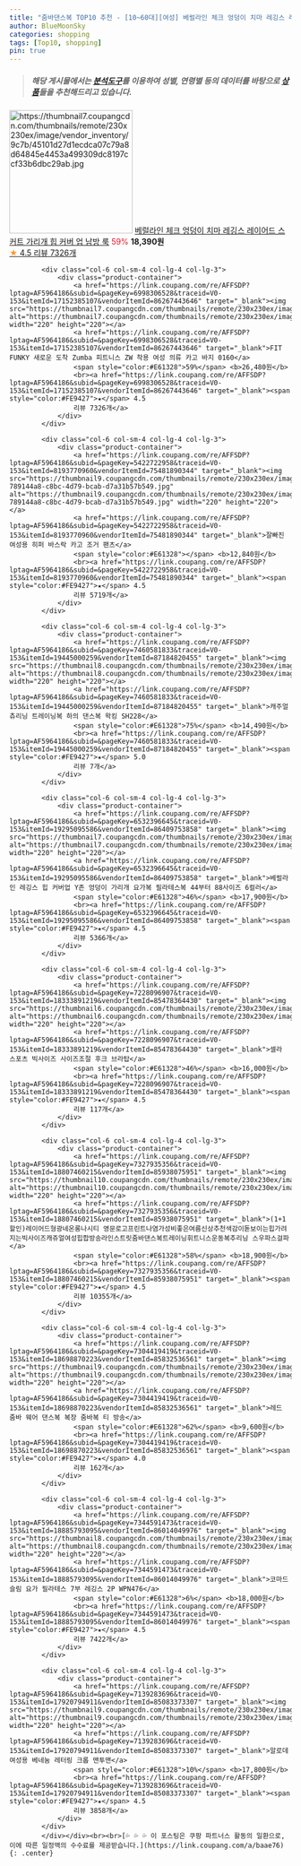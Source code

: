```yaml
---
title: "줌바댄스복 TOP10 추천 - [10~60대][여성] 베럴라인 체크 엉덩이 치마 레깅스 레이어드 스커트 가리개 힙 커버 업 남방 룩"
author: BlueMoonSky
categories: shopping
tags: [Top10, shopping]
pin: true
---
```


> ##### 해당 게시물에서는 [**분석도구**](https://itemscout.io/)를 이용하여 **성별**, **연령별** 등의 데이터를 바탕으로 [**상품**](https://link.coupang.com/a/baae76)들을 추천해드리고 있습니다.
<div class="container"><div class="row">
            <div class="col-6 col-sm-4 col-lg-4 col-lg-3">
                <div class="product-container">
                    <a href="https://link.coupang.com/re/AFFSDP?lptag=AF5964186&subid=&pageKey=1848698046&traceid=V0-153&itemId=15325009172&vendorItemId=82545327512" target="_blank"><img src="https://thumbnail7.coupangcdn.com/thumbnails/remote/230x230ex/image/vendor_inventory/9c7b/45101d27d1ecdca07c79a8d64845e4453a499309dc8197ccf33b6dbc29ab.jpg" alt="https://thumbnail7.coupangcdn.com/thumbnails/remote/230x230ex/image/vendor_inventory/9c7b/45101d27d1ecdca07c79a8d64845e4453a499309dc8197ccf33b6dbc29ab.jpg" width="220" height="220"></a>
                    <a href="https://link.coupang.com/re/AFFSDP?lptag=AF5964186&subid=&pageKey=1848698046&traceid=V0-153&itemId=15325009172&vendorItemId=82545327512" target="_blank">베럴라인 체크 엉덩이 치마 레깅스 레이어드 스커트 가리개 힙 커버 업 남방 룩</a>
                    <span style="color:#E61328">59%</span> <b>18,390원</b>
                    <br><a href="https://link.coupang.com/re/AFFSDP?lptag=AF5964186&subid=&pageKey=1848698046&traceid=V0-153&itemId=15325009172&vendorItemId=82545327512" target="_blank"><span style="color:#FE9427">★</span> 4.5
                    리뷰 7326개</a>
                </div>
            </div>
            
            <div class="col-6 col-sm-4 col-lg-4 col-lg-3">
                <div class="product-container">
                    <a href="https://link.coupang.com/re/AFFSDP?lptag=AF5964186&subid=&pageKey=6998306528&traceid=V0-153&itemId=17152385107&vendorItemId=86267443646" target="_blank"><img src="https://thumbnail7.coupangcdn.com/thumbnails/remote/230x230ex/image/vendor_inventory/bbf4/edf1fc99307ed3e43ef1f4e7ac8b625dd13f117faf61a7f0c993d0b97936.jpg" alt="https://thumbnail7.coupangcdn.com/thumbnails/remote/230x230ex/image/vendor_inventory/bbf4/edf1fc99307ed3e43ef1f4e7ac8b625dd13f117faf61a7f0c993d0b97936.jpg" width="220" height="220"></a>
                    <a href="https://link.coupang.com/re/AFFSDP?lptag=AF5964186&subid=&pageKey=6998306528&traceid=V0-153&itemId=17152385107&vendorItemId=86267443646" target="_blank">FIT FUNKY 새로운 도착 Zumba 피트니스 ZW 착용 여성 의류 카고 바지 0160</a>
                    <span style="color:#E61328">59%</span> <b>26,480원</b>
                    <br><a href="https://link.coupang.com/re/AFFSDP?lptag=AF5964186&subid=&pageKey=6998306528&traceid=V0-153&itemId=17152385107&vendorItemId=86267443646" target="_blank"><span style="color:#FE9427">★</span> 4.5
                    리뷰 7326개</a>
                </div>
            </div>
            
            <div class="col-6 col-sm-4 col-lg-4 col-lg-3">
                <div class="product-container">
                    <a href="https://link.coupang.com/re/AFFSDP?lptag=AF5964186&subid=&pageKey=5422722958&traceid=V0-153&itemId=8193770960&vendorItemId=75481890344" target="_blank"><img src="https://thumbnail9.coupangcdn.com/thumbnails/remote/230x230ex/image/retail/images/1910368927206335-789144a8-c8bc-4d79-bcab-d7a31b57b549.jpg" alt="https://thumbnail9.coupangcdn.com/thumbnails/remote/230x230ex/image/retail/images/1910368927206335-789144a8-c8bc-4d79-bcab-d7a31b57b549.jpg" width="220" height="220"></a>
                    <a href="https://link.coupang.com/re/AFFSDP?lptag=AF5964186&subid=&pageKey=5422722958&traceid=V0-153&itemId=8193770960&vendorItemId=75481890344" target="_blank">잘빠진 여성용 히퍼 바스락 카고 조거 팬츠</a>
                    <span style="color:#E61328"></span> <b>12,840원</b>
                    <br><a href="https://link.coupang.com/re/AFFSDP?lptag=AF5964186&subid=&pageKey=5422722958&traceid=V0-153&itemId=8193770960&vendorItemId=75481890344" target="_blank"><span style="color:#FE9427">★</span> 4.5
                    리뷰 5719개</a>
                </div>
            </div>
            
            <div class="col-6 col-sm-4 col-lg-4 col-lg-3">
                <div class="product-container">
                    <a href="https://link.coupang.com/re/AFFSDP?lptag=AF5964186&subid=&pageKey=7460581833&traceid=V0-153&itemId=19445000259&vendorItemId=87184820455" target="_blank"><img src="https://thumbnail8.coupangcdn.com/thumbnails/remote/230x230ex/image/vendor_inventory/384e/bd080258858866e4495e06a61f81ec5bd8a1fdb9ac87cea5cbe84f425ff4.jpg" alt="https://thumbnail8.coupangcdn.com/thumbnails/remote/230x230ex/image/vendor_inventory/384e/bd080258858866e4495e06a61f81ec5bd8a1fdb9ac87cea5cbe84f425ff4.jpg" width="220" height="220"></a>
                    <a href="https://link.coupang.com/re/AFFSDP?lptag=AF5964186&subid=&pageKey=7460581833&traceid=V0-153&itemId=19445000259&vendorItemId=87184820455" target="_blank">캐주얼 츄리닝 트레이닝복 하의 댄스복 왁킹 SH228</a>
                    <span style="color:#E61328">75%</span> <b>14,490원</b>
                    <br><a href="https://link.coupang.com/re/AFFSDP?lptag=AF5964186&subid=&pageKey=7460581833&traceid=V0-153&itemId=19445000259&vendorItemId=87184820455" target="_blank"><span style="color:#FE9427">★</span> 5.0
                    리뷰 7개</a>
                </div>
            </div>
            
            <div class="col-6 col-sm-4 col-lg-4 col-lg-3">
                <div class="product-container">
                    <a href="https://link.coupang.com/re/AFFSDP?lptag=AF5964186&subid=&pageKey=6532396645&traceid=V0-153&itemId=19295095586&vendorItemId=86409753858" target="_blank"><img src="https://thumbnail7.coupangcdn.com/thumbnails/remote/230x230ex/image/vendor_inventory/9641/4d897aefa9127e1f1bb91dfcf67d0d13fd15205e9115cbb9edf6c26cf6d0.jpg" alt="https://thumbnail7.coupangcdn.com/thumbnails/remote/230x230ex/image/vendor_inventory/9641/4d897aefa9127e1f1bb91dfcf67d0d13fd15205e9115cbb9edf6c26cf6d0.jpg" width="220" height="220"></a>
                    <a href="https://link.coupang.com/re/AFFSDP?lptag=AF5964186&subid=&pageKey=6532396645&traceid=V0-153&itemId=19295095586&vendorItemId=86409753858" target="_blank">베럴라인 레깅스 힙 커버업 Y존 엉덩이 가리개 요가복 필라테스복 44부터 88사이즈 6컬러</a>
                    <span style="color:#E61328">46%</span> <b>17,900원</b>
                    <br><a href="https://link.coupang.com/re/AFFSDP?lptag=AF5964186&subid=&pageKey=6532396645&traceid=V0-153&itemId=19295095586&vendorItemId=86409753858" target="_blank"><span style="color:#FE9427">★</span> 4.5
                    리뷰 5366개</a>
                </div>
            </div>
            
            <div class="col-6 col-sm-4 col-lg-4 col-lg-3">
                <div class="product-container">
                    <a href="https://link.coupang.com/re/AFFSDP?lptag=AF5964186&subid=&pageKey=7228096907&traceid=V0-153&itemId=18333891219&vendorItemId=85478364430" target="_blank"><img src="https://thumbnail6.coupangcdn.com/thumbnails/remote/230x230ex/image/rs_quotation_api/z1md35ns/5d3efb91853e4a6ebc8d55f052090da5.jpeg" alt="https://thumbnail6.coupangcdn.com/thumbnails/remote/230x230ex/image/rs_quotation_api/z1md35ns/5d3efb91853e4a6ebc8d55f052090da5.jpeg" width="220" height="220"></a>
                    <a href="https://link.coupang.com/re/AFFSDP?lptag=AF5964186&subid=&pageKey=7228096907&traceid=V0-153&itemId=18333891219&vendorItemId=85478364430" target="_blank">셀라 스포츠 빅사이즈 사이즈조절 후크 브라탑</a>
                    <span style="color:#E61328">46%</span> <b>16,000원</b>
                    <br><a href="https://link.coupang.com/re/AFFSDP?lptag=AF5964186&subid=&pageKey=7228096907&traceid=V0-153&itemId=18333891219&vendorItemId=85478364430" target="_blank"><span style="color:#FE9427">★</span> 4.5
                    리뷰 117개</a>
                </div>
            </div>
            
            <div class="col-6 col-sm-4 col-lg-4 col-lg-3">
                <div class="product-container">
                    <a href="https://link.coupang.com/re/AFFSDP?lptag=AF5964186&subid=&pageKey=7327935356&traceid=V0-153&itemId=18807460215&vendorItemId=85938075951" target="_blank"><img src="https://thumbnail10.coupangcdn.com/thumbnails/remote/230x230ex/image/vendor_inventory/56d0/e386bd46c0587419fd6423569d94b2520c4bc64614c29b6d045d7b0987ca.jpg" alt="https://thumbnail10.coupangcdn.com/thumbnails/remote/230x230ex/image/vendor_inventory/56d0/e386bd46c0587419fd6423569d94b2520c4bc64614c29b6d045d7b0987ca.jpg" width="220" height="220"></a>
                    <a href="https://link.coupang.com/re/AFFSDP?lptag=AF5964186&subid=&pageKey=7327935356&traceid=V0-153&itemId=18807460215&vendorItemId=85938075951" target="_blank">(1+1할인)레이어드형광네온롱나시티 영문로고프린트나염가성비좋은여름신상추천색감이돋보이는힙가려지는빅사이즈캐쥬얼여성힙합방송라인스트릿줌바댄스복트레이닝휘트니스운동복추리닝 스우파스걸파</a>
                    <span style="color:#E61328">58%</span> <b>18,900원</b>
                    <br><a href="https://link.coupang.com/re/AFFSDP?lptag=AF5964186&subid=&pageKey=7327935356&traceid=V0-153&itemId=18807460215&vendorItemId=85938075951" target="_blank"><span style="color:#FE9427">★</span> 4.5
                    리뷰 10355개</a>
                </div>
            </div>
            
            <div class="col-6 col-sm-4 col-lg-4 col-lg-3">
                <div class="product-container">
                    <a href="https://link.coupang.com/re/AFFSDP?lptag=AF5964186&subid=&pageKey=7304419419&traceid=V0-153&itemId=18698870223&vendorItemId=85832536561" target="_blank"><img src="https://thumbnail9.coupangcdn.com/thumbnails/remote/230x230ex/image/vendor_inventory/c17f/60cea083357c72b9ad9dd83adbd5eba5276b0d851a53b952b06afb5680da.png" alt="https://thumbnail9.coupangcdn.com/thumbnails/remote/230x230ex/image/vendor_inventory/c17f/60cea083357c72b9ad9dd83adbd5eba5276b0d851a53b952b06afb5680da.png" width="220" height="220"></a>
                    <a href="https://link.coupang.com/re/AFFSDP?lptag=AF5964186&subid=&pageKey=7304419419&traceid=V0-153&itemId=18698870223&vendorItemId=85832536561" target="_blank">레드 줌바 웨어 댄스복 복장 줌바복 티 방송</a>
                    <span style="color:#E61328">62%</span> <b>9,600원</b>
                    <br><a href="https://link.coupang.com/re/AFFSDP?lptag=AF5964186&subid=&pageKey=7304419419&traceid=V0-153&itemId=18698870223&vendorItemId=85832536561" target="_blank"><span style="color:#FE9427">★</span> 4.0
                    리뷰 162개</a>
                </div>
            </div>
            
            <div class="col-6 col-sm-4 col-lg-4 col-lg-3">
                <div class="product-container">
                    <a href="https://link.coupang.com/re/AFFSDP?lptag=AF5964186&subid=&pageKey=7344591473&traceid=V0-153&itemId=18885793095&vendorItemId=86014049976" target="_blank"><img src="https://thumbnail8.coupangcdn.com/thumbnails/remote/230x230ex/image/vendor_inventory/41fb/b6887e7b8edb6a4f93e7195b7c5274a7f0802f4e4822fdf9d248cad501b4.jpg" alt="https://thumbnail8.coupangcdn.com/thumbnails/remote/230x230ex/image/vendor_inventory/41fb/b6887e7b8edb6a4f93e7195b7c5274a7f0802f4e4822fdf9d248cad501b4.jpg" width="220" height="220"></a>
                    <a href="https://link.coupang.com/re/AFFSDP?lptag=AF5964186&subid=&pageKey=7344591473&traceid=V0-153&itemId=18885793095&vendorItemId=86014049976" target="_blank">코마드 슬림 요가 필라테스 7부 레깅스 2P WPN476</a>
                    <span style="color:#E61328">6%</span> <b>18,000원</b>
                    <br><a href="https://link.coupang.com/re/AFFSDP?lptag=AF5964186&subid=&pageKey=7344591473&traceid=V0-153&itemId=18885793095&vendorItemId=86014049976" target="_blank"><span style="color:#FE9427">★</span> 4.5
                    리뷰 7422개</a>
                </div>
            </div>
            
            <div class="col-6 col-sm-4 col-lg-4 col-lg-3">
                <div class="product-container">
                    <a href="https://link.coupang.com/re/AFFSDP?lptag=AF5964186&subid=&pageKey=7139283696&traceid=V0-153&itemId=17920794911&vendorItemId=85083373307" target="_blank"><img src="https://thumbnail9.coupangcdn.com/thumbnails/remote/230x230ex/image/rs_quotation_api/fa0lkstf/379a05d42ca6458cac144bef74df6aea.JPG" alt="https://thumbnail9.coupangcdn.com/thumbnails/remote/230x230ex/image/rs_quotation_api/fa0lkstf/379a05d42ca6458cac144bef74df6aea.JPG" width="220" height="220"></a>
                    <a href="https://link.coupang.com/re/AFFSDP?lptag=AF5964186&subid=&pageKey=7139283696&traceid=V0-153&itemId=17920794911&vendorItemId=85083373307" target="_blank">알로데 여성용 베네눔 레터링 크롭 맨투맨</a>
                    <span style="color:#E61328">10%</span> <b>17,800원</b>
                    <br><a href="https://link.coupang.com/re/AFFSDP?lptag=AF5964186&subid=&pageKey=7139283696&traceid=V0-153&itemId=17920794911&vendorItemId=85083373307" target="_blank"><span style="color:#FE9427">★</span> 4.5
                    리뷰 3858개</a>
                </div>
            </div>
            </div></div><br><br>[💦 💦 💦 이 포스팅은 쿠팡 파트너스 활동의 일환으로, 이에 따른 일정액의 수수료를 제공받습니다.](https://link.coupang.com/a/baae76){: .center}